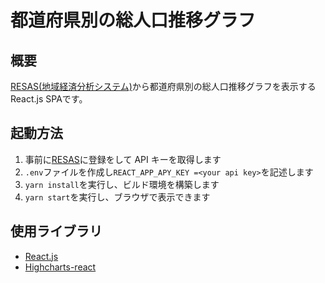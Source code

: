 # 都道府県別の総人口推移グラフ

## 概要

[RESAS(地域経済分析システム)](https://opendata.resas-portal.go.jp/)から都道府県別の総人口推移グラフを表示する React.js SPAです。

## 起動方法

1.  事前に[RESAS](https://opendata.resas-portal.go.jp/)に登録をして API キーを取得します
1.  `.env`ファイルを作成し`REACT_APP_APY_KEY =<your api key>`を記述します
1.  `yarn install`を実行し、ビルド環境を構築します
1.  `yarn start`を実行し、ブラウザで表示できます

## 使用ライブラリ

-   [React.js](https://github.com/facebook/react)
-   [Highcharts-react](https://github.com/highcharts/highcharts-react)

